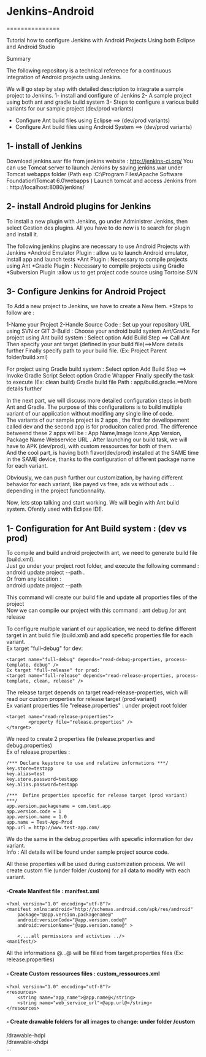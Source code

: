 # Jenkins-Android
===============

Tutorial how to configure Jenkins with Android Projects Using both Eclipse and Android Studio


Summary

The following repository is a technical reference for a continuous integration of Android projects using Jenkins.

We will go step by step with detailed description to integrate a sample project to Jenkins.
1- install and configure of Jenkins
2- A sample project using both ant and gradle build system
3- Steps to configure a various build variants for our sample project (dev/prod variants)
   * Configure Ant build files using Eclipse ==> (dev/prod variants)
   * Configure Ant build files using Android System ==> (dev/prod variants)


## 1- install of Jenkins

Download jenkins.war file from jenkins website : http://jenkins-ci.org/
You can use Tomcat server to launch Jenkins by saving jenkins.war under Tomcat webapps folder 
(Path exp :C:\Program Files\Apache Software Foundation\Tomcat 6.0\webapps )
Launch tomcat and access Jenkins from : http://localhost:8080/jenkins/

## 2- install Android plugins for Jenkins

To install a new plugin with Jenkins, go under Administrer Jenkins, then select Gestion des plugins.
All you have to do now is to search for plugin and install it.

The following jenkins plugins are necessary to use Android Projects with Jenkins
*Android Emulator Plugin : allow us to launch Android emulator, install app and launch tests
*Ant Plugin : Necessary to compile projects using Ant
*Gradle Plugin : Necessary to compile projects using Gradle
*Subversion Plugin :allow us to get project code source using Tortoise SVN

## 3- Configure Jenkins for Android Project

To Add a new project to Jenkins, we have to create a New Item.
  *Steps to follow are :

  1-Name your Project
  2-Handle Source Code : Set up your repository URL using SVN or GIT 
  3-Build : Choose your android build system Ant/Gradle
  For project using Ant build system : Select option Add Build Step ==> Call Ant
                                       Then specify your ant target (defined in your build file)==>More details further
                                       Finally specify path to your build file. (Ex: Project Parent folder/build.xml)
  
  For project using Gradle build system : Select option Add Build Step ==> Invoke Gradle Script
                                          Select option Gradle Wrapper
                                          Finally specify the task to execute (Ex: clean build) 
                                          Gradle build file Path : app/build.gradle.==>More details further


In the next part, we will discuss more detailed configuration steps in both Ant and Gradle. The purpose of this configurations is to build multiple variant of our application without modifing any single line of code.  
The variants of our sample project is 2 apps , the first for devellopement called dev and the second app is for produciton called prod. The difference betweend these 2 apps will be : App Name,Image Icone,App Version, Package Name Webservice URL . 
After launching our build task, we will have to APK (dev/prod), with custom ressources for both of them.   
And the cool part, is having both flavor(dev/prod) installed at the SAME time in the SAME device, thanks to the configuration of different package name for each variant.  

Obviously, we can push further our customization, by having different behavior for each variant, like payed vs free, ads vs without ads ... depending in the project functionnality.  

Now, lets stop talking and start working. We will begin with Ant build system. Ofently used with Eclipse IDE.  

## 1- Configuration for Ant Build system : (dev vs prod)

To compile and build android projectwith ant, we need to generate build file (build.xml).  
Just go under your project root folder, and execute the following command :   
android update project --path .  
Or from any location :  
android update project --path <path to your project directory>   

This command will create our build file and update all proporties files of the project  
Now we can compile our project with this command : ant debug /or ant release  

To configure multiple variant of our application, we need to define different target in ant build file (build.xml) and add specefic properties file for each variant.  
Ex target "full-debug" for dev:   
```
<target name="full-debug" depends="read-debug-properties, process-template, debug" />
Ex target "full-release" for prod: 
<target name="full-release" depends="read-release-properties, process-template, clean, release" />
```
The release target depends on target read-release-properties, wich will read our custom properties for release target (prod variant)  
Ex variant properties file "release.properties" : under project root folder  
```
<target name="read-release-properties">
		<property file="release.properties" />
</target>
```

We need to create 2 properties file (release.properties and debug.properties)   
Ex of release.properties :  
```
/*** Declare keystore to use and relative informations ***/
key.store=testapp
key.alias=test
key.store.password=testapp
key.alias.password=testapp

/***  Define properties specefic for release target (prod variant)  ***/
app.version.packagename = com.test.app
app.version.code = 1
app.version.name = 1.0
app.name = Test-App-Prod
app.url = http://www.test-app.com/
```
We do the same in the debug.properties with specefic information for dev variant.   
Info : All details will be found under sample project source code.  

All these properties will be used during customization process. We will create custom file (under folder /custom) for all data to modify with each variant.   

#### -Create Manifest file : manifest.xml  
```
<?xml version="1.0" encoding="utf-8"?>
<manifest xmlns:android="http://schemas.android.com/apk/res/android"
    package="@app.version.packagename@"
    android:versionCode="@app.version.code@"
	android:versionName="@app.version.name@" >
	
	<....all permissions and activties ../>
<manifest/>
```
All the informations @...@ will be filled from target.properties files (Ex: release.properties)  

#### - Create Custom ressources files : custom_ressources.xml  
```
<?xml version="1.0" encoding="utf-8"?>
<resources>
    <string name="app_name">@app.name@</string>
    <string name="web_service_url">@app.url@</string>
</resources>
```
#### - Create drawable folders for all images to change: under folder /custom  
/drawable-hdpi  
/drawable-xhdpi  
...  
